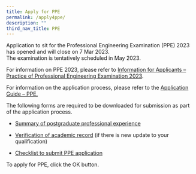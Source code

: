 ```yaml
---
title: Apply for PPE
permalink: /apply4ppe/
description: ""
third_nav_title: PPE
---
```

Application to sit for the Professional Engineering Examination (PPE) 2023 has opened and will close on 7 Mar 2023.  <br>The examination is tentatively scheduled in May 2023.  

For information on PPE 2023, please refer to [Information for Applicants – Practice of Professional Engineering Examination 2023](/files/Downloads/Info%20on%20Exams/PPE_2023.pdf).  

For information on the application process, please refer to the [Application Guide – PPE.](/files/Downloads/Info%20on%20Exams/Application_Guide_for_PPE_2023.pdf)
 
The following forms are required to be downloaded for submission as part of the application process.  

* [Summary of postgraduate professional experience](https://www.peb.gov.sg/Downloads/Summary%20of%20Prof%20Experience%20-%20PPE.xls)  

* [Verification of academic record](https://www.peb.gov.sg/Downloads/Verification%20of%20academic%20record%20-%20PPE.xls) (if there is new update to your qualification)  

* [Checklist to submit PPE application](/files/Downloads/Info%20on%20Exams/Checklist%20for%20PPE%20application.pdf) <br>

To apply for PPE, click the OK button.